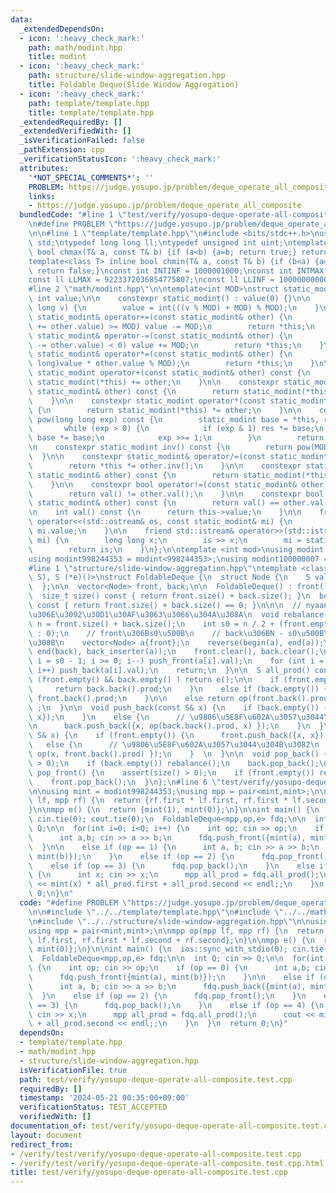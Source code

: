 ```yaml
---
data:
  _extendedDependsOn:
  - icon: ':heavy_check_mark:'
    path: math/modint.hpp
    title: modint
  - icon: ':heavy_check_mark:'
    path: structure/slide-window-aggregation.hpp
    title: Foldable Deque(Slide Window Aggregation)
  - icon: ':heavy_check_mark:'
    path: template/template.hpp
    title: template/template.hpp
  _extendedRequiredBy: []
  _extendedVerifiedWith: []
  _isVerificationFailed: false
  _pathExtension: cpp
  _verificationStatusIcon: ':heavy_check_mark:'
  attributes:
    '*NOT_SPECIAL_COMMENTS*': ''
    PROBLEM: https://judge.yosupo.jp/problem/deque_operate_all_composite
    links:
    - https://judge.yosupo.jp/problem/deque_operate_all_composite
  bundledCode: "#line 1 \"test/verify/yosupo-deque-operate-all-composite.test.cpp\"\
    \n#define PROBLEM \"https://judge.yosupo.jp/problem/deque_operate_all_composite\"\
    \n\n#line 1 \"template/template.hpp\"\n#include <bits/stdc++.h>\nusing namespace\
    \ std;\ntypedef long long ll;\ntypedef unsigned int uint;\ntemplate<class T> inline\
    \ bool chmax(T& a, const T& b) {if (a<b) {a=b; return true;} return false;}\n\
    template<class T> inline bool chmin(T& a, const T& b) {if (b<a) {a=b; return true;}\
    \ return false;}\nconst int INTINF = 1000001000;\nconst int INTMAX = 2147483647;\n\
    const ll LLMAX = 9223372036854775807;\nconst ll LLINF = 1000000000000000000;\n\
    #line 2 \"math/modint.hpp\"\n\ntemplate<int MOD>\nstruct static_modint {\n   \
    \ int value;\n\n    constexpr static_modint() : value(0) {}\n\n    constexpr static_modint(long\
    \ long v) {\n        value = int(((v % MOD) + MOD) % MOD);\n    }\n\n    constexpr\
    \ static_modint& operator+=(const static_modint& other) {\n        if ((value\
    \ += other.value) >= MOD) value -= MOD;\n        return *this;\n    }\n\n    constexpr\
    \ static_modint& operator-=(const static_modint& other) {\n        if ((value\
    \ -= other.value) < 0) value += MOD;\n        return *this;\n    }\n\n    constexpr\
    \ static_modint& operator*=(const static_modint& other) {\n        value = int((long\
    \ long)value * other.value % MOD);\n        return *this;\n    }\n\n    constexpr\
    \ static_modint operator+(const static_modint& other) const {\n        return\
    \ static_modint(*this) += other;\n    }\n\n    constexpr static_modint operator-(const\
    \ static_modint& other) const {\n        return static_modint(*this) -= other;\n\
    \    }\n\n    constexpr static_modint operator*(const static_modint& other) const\
    \ {\n        return static_modint(*this) *= other;\n    }\n\n    constexpr static_modint\
    \ pow(long long exp) const {\n        static_modint base = *this, res = 1;\n \
    \       while (exp > 0) {\n            if (exp & 1) res *= base;\n           \
    \ base *= base;\n            exp >>= 1;\n        }\n        return res;\n    }\n\
    \n    constexpr static_modint inv() const {\n        return pow(MOD - 2);\n  \
    \  }\n\n    constexpr static_modint& operator/=(const static_modint& other) {\n\
    \        return *this *= other.inv();\n    }\n\n    constexpr static_modint operator/(const\
    \ static_modint& other) const {\n        return static_modint(*this) /= other;\n\
    \    }\n\n    constexpr bool operator!=(const static_modint& other) const {\n\
    \        return val() != other.val();\n    }\n\n    constexpr bool operator==(const\
    \ static_modint& other) const {\n        return val() == other.val();\n    }\n\
    \n    int val() const {\n      return this->value;\n    }\n\n    friend std::ostream&\
    \ operator<<(std::ostream& os, const static_modint& mi) {\n        return os <<\
    \ mi.value;\n    }\n\n    friend std::istream& operator>>(std::istream& is, static_modint&\
    \ mi) {\n        long long x;\n        is >> x;\n        mi = static_modint(x);\n\
    \        return is;\n    }\n};\n\ntemplate <int mod>\nusing modint = static_modint<mod>;\n\
    using modint998244353 = modint<998244353>;\nusing modint100000007 = modint<100000007>;\n\
    #line 1 \"structure/slide-window-aggregation.hpp\"\ntemplate <class S, S (*op)(S,\
    \ S), S (*e)()>\nstruct FoldableDeque {\n  struct Node {\n    S val;\n    S prod;\n\
    \  };\n\n  vector<Node> front, back;\n\n  FoldableDeque() : front(), back() {}\n\
    \  size_t size() const { return front.size() + back.size(); }\n  bool empty()\
    \ const { return front.size() + back.size() == 0; }\n\n\n  // nyaan\u3055\u3093\
    \u306E\u3092\u30D1\u30AF\u3063\u3066\u304A\u308A\n  void rebalance() {\n    int\
    \ n = front.size() + back.size();\n    int s0 = n / 2 + (front.empty() ? n % 2\
    \ : 0);\n    // front\u306Bs0\u500B\n    // back\u306BN - s0\u500B\u5165\u308C\
    \u308B\n    vector<Node> a{front};\n    reverse(begin(a), end(a));\n    copy(begin(back),\
    \ end(back), back_inserter(a));\n    front.clear(), back.clear();\n    for (int\
    \ i = s0 - 1; i >= 0; i--) push_front(a[i].val);\n    for (int i = s0; i < n;\
    \ i++) push_back(a[i].val);\n    return;\n  }\n\n  S all_prod() const {\n    if\
    \ (front.empty() && back.empty() ) return e();\n\n    if (front.empty()) {\n \
    \     return back.back().prod;\n    }\n    else if (back.empty()) {\n      return\
    \ front.back().prod;\n    }\n\n    else return op(front.back().prod, back.back().prod)\
    \ ;\n  }\n\n  void push_back(const S& x) {\n    if (back.empty()) {\n      back.push_back({x,\
    \ x});\n    }\n    else {\n      // \u9806\u5E8F\u602A\u3057\u3044\u304B\u3082\
    \n      back.push_back({x, op(back.back().prod, x) });\n    }\n  }\n\n  void push_front(const\
    \ S& x) {\n    if (front.empty()) {\n      front.push_back({x, x});\n    }\n \
    \   else {\n      // \u9806\u5E8F\u602A\u3057\u3044\u304B\u3082\n      front.push_back({x,\
    \ op(x, front.back().prod) });\n    }  \n  }\n\n  void pop_back() {\n    assert(size()\
    \ > 0);\n    if (back.empty()) rebalance();\n    back.pop_back();\n  }\n\n  void\
    \ pop_front() {\n    assert(size() > 0);\n    if (front.empty()) rebalance();\n\
    \    front.pop_back();\n  }\n};\n#line 6 \"test/verify/yosupo-deque-operate-all-composite.test.cpp\"\
    \n\nusing mint = modint998244353;\nusing mpp = pair<mint,mint>;\n\nmpp op(mpp\
    \ lf, mpp rf) {\n  return {rf.first * lf.first, rf.first * lf.second + rf.second};\n\
    }\n\nmpp e() {\n  return {mint(1), mint(0)};\n}\n\nint main() {\n  ios::sync_with_stdio(0);\
    \ cin.tie(0); cout.tie(0);\n  FoldableDeque<mpp,op,e> fdq;\n\n  int Q; cin >>\
    \ Q;\n\n  for(int i=0; i<Q; i++) {\n    int op; cin >> op;\n    if (op == 0) {\n\
    \      int a,b; cin >> a >> b;\n      fdq.push_front({mint(a), mint(b)});\n  \
    \  }\n\n    else if (op == 1) {\n      int a, b; cin >> a >> b;\n      fdq.push_back({mint(a),\
    \ mint(b)});\n    }\n    else if (op == 2) {\n      fdq.pop_front();\n    }\n\
    \    else if (op == 3) {\n      fdq.pop_back();\n    }\n    else if (op == 4)\
    \ {\n      int x; cin >> x;\n      mpp all_prod = fdq.all_prod();\n      cout\
    \ << mint(x) * all_prod.first + all_prod.second << endl;;\n    }\n  }\n  return\
    \ 0;\n}\n"
  code: "#define PROBLEM \"https://judge.yosupo.jp/problem/deque_operate_all_composite\"\
    \n\n#include \"../../template/template.hpp\"\n#include \"../../math/modint.hpp\"\
    \n#include \"../../structure/slide-window-aggregation.hpp\"\n\nusing mint = modint998244353;\n\
    using mpp = pair<mint,mint>;\n\nmpp op(mpp lf, mpp rf) {\n  return {rf.first *\
    \ lf.first, rf.first * lf.second + rf.second};\n}\n\nmpp e() {\n  return {mint(1),\
    \ mint(0)};\n}\n\nint main() {\n  ios::sync_with_stdio(0); cin.tie(0); cout.tie(0);\n\
    \  FoldableDeque<mpp,op,e> fdq;\n\n  int Q; cin >> Q;\n\n  for(int i=0; i<Q; i++)\
    \ {\n    int op; cin >> op;\n    if (op == 0) {\n      int a,b; cin >> a >> b;\n\
    \      fdq.push_front({mint(a), mint(b)});\n    }\n\n    else if (op == 1) {\n\
    \      int a, b; cin >> a >> b;\n      fdq.push_back({mint(a), mint(b)});\n  \
    \  }\n    else if (op == 2) {\n      fdq.pop_front();\n    }\n    else if (op\
    \ == 3) {\n      fdq.pop_back();\n    }\n    else if (op == 4) {\n      int x;\
    \ cin >> x;\n      mpp all_prod = fdq.all_prod();\n      cout << mint(x) * all_prod.first\
    \ + all_prod.second << endl;;\n    }\n  }\n  return 0;\n}"
  dependsOn:
  - template/template.hpp
  - math/modint.hpp
  - structure/slide-window-aggregation.hpp
  isVerificationFile: true
  path: test/verify/yosupo-deque-operate-all-composite.test.cpp
  requiredBy: []
  timestamp: '2024-05-21 00:35:00+09:00'
  verificationStatus: TEST_ACCEPTED
  verifiedWith: []
documentation_of: test/verify/yosupo-deque-operate-all-composite.test.cpp
layout: document
redirect_from:
- /verify/test/verify/yosupo-deque-operate-all-composite.test.cpp
- /verify/test/verify/yosupo-deque-operate-all-composite.test.cpp.html
title: test/verify/yosupo-deque-operate-all-composite.test.cpp
---
```

